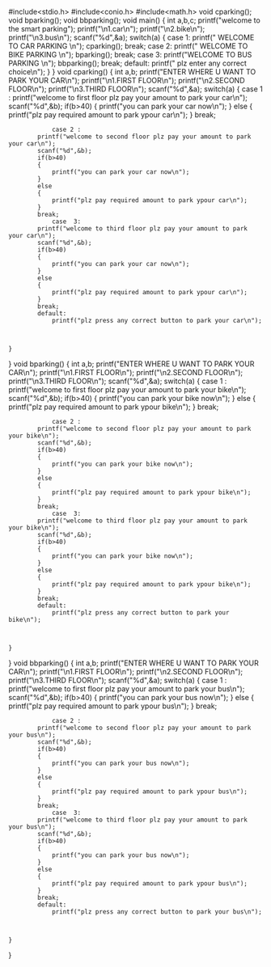 #include<stdio.h>
#include<conio.h>
#include<math.h>
void cparking();
void bparking();
void bbparking();
void main()
{
	int a,b,c;
	printf("welcome to the smart parking");
	printf("\n1.car\n");
	printf("\n2.bike\n");
	printf("\n3.bus\n");
	scanf("%d",&a);
	switch(a)
	{
		case 1:
			printf("	WELCOME TO CAR PARKING     \n");
			 cparking();
			 break;
			 case 2:
			 	printf(" WELCOME TO BIKE PARKING    \n");
			 	bparking();
			 	break;
			 	case 3:
			 		printf("WELCOME TO BUS PARKING  \n");
			 		bbparking();
			 		break;
			 		default:
			 			printf(" plz enter any correct choice\n");
	}
}
void cparking()
{
	int a,b;
	printf("ENTER WHERE U WANT TO PARK YOUR CAR\n");
	printf("\n1.FIRST FLOOR\n");
	printf("\n2.SECOND FLOOR\n");
	printf("\n3.THIRD FLOOR\n");
	scanf("%d",&a);
	switch(a)
	{
		case 1 :
			printf("welcome to first floor plz pay your amount to park your car\n");
			scanf("%d",&b);
			if(b>40)
			{
				printf("you can park your car now\n");
			}
			else
			{
				printf("plz pay required amount to park ypour car\n");
			}
			break;
			
				case 2 :
			printf("welcome to second floor plz pay your amount to park your car\n");
			scanf("%d",&b);
			if(b>40)
			{
				printf("you can park your car now\n");
			}
			else
			{
				printf("plz pay required amount to park ypour car\n");
			}
			break;
			 	case  3:
			printf("welcome to third floor plz pay your amount to park your car\n");
			scanf("%d",&b);
			if(b>40)
			{
				printf("you can park your car now\n");
			}
			else
			{
				printf("plz pay required amount to park ypour car\n");
			}
			break;
			default:
				printf("plz press any correct button to park your car\n");
			
			
			
	}
	
}
void bparking()
{
		int a,b;
	printf("ENTER WHERE U WANT TO PARK YOUR CAR\n");
	printf("\n1.FIRST FLOOR\n");
	printf("\n2.SECOND FLOOR\n");
	printf("\n3.THIRD FLOOR\n");
	scanf("%d",&a);
	switch(a)
	{
		case 1 :
			printf("welcome to first floor plz pay your amount to park your bike\n");
			scanf("%d",&b);
			if(b>40)
			{
				printf("you can park your bike now\n");
			}
			else
			{
				printf("plz pay required amount to park ypour bike\n");
			}
			break;
			
				case 2 :
			printf("welcome to second floor plz pay your amount to park your bike\n");
			scanf("%d",&b);
			if(b>40)
			{
				printf("you can park your bike now\n");
			}
			else
			{
				printf("plz pay required amount to park ypour bike\n");
			}
			break;
			 	case  3:
			printf("welcome to third floor plz pay your amount to park your bike\n");
			scanf("%d",&b);
			if(b>40)
			{
				printf("you can park your bike now\n");
			}
			else
			{
				printf("plz pay required amount to park ypour bike\n");
			}
			break;
			default:
				printf("plz press any correct button to park your bike\n");
			
			
			
	}
	
	
}
void bbparking()
{
		int a,b;
	printf("ENTER WHERE U WANT TO PARK YOUR CAR\n");
	printf("\n1.FIRST FLOOR\n");
	printf("\n2.SECOND FLOOR\n");
	printf("\n3.THIRD FLOOR\n");
	scanf("%d",&a);
	switch(a)
	{
		case 1 :
			printf("welcome to first floor plz pay your amount to park your bus\n");
			scanf("%d",&b);
			if(b>40)
			{
				printf("you can park your bus now\n");
			}
			else
			{
				printf("plz pay required amount to park ypour bus\n");
			}
			break;
			
				case 2 :
			printf("welcome to second floor plz pay your amount to park your bus\n");
			scanf("%d",&b);
			if(b>40)
			{
				printf("you can park your bus now\n");
			}
			else
			{
				printf("plz pay required amount to park ypour bus\n");
			}
			break;
			 	case  3:
			printf("welcome to third floor plz pay your amount to park your bus\n");
			scanf("%d",&b);
			if(b>40)
			{
				printf("you can park your bus now\n");
			}
			else
			{
				printf("plz pay required amount to park ypour bus\n");
			}
			break;
			default:
				printf("plz press any correct button to park your bus\n");
			
			
			
	}
	
}
